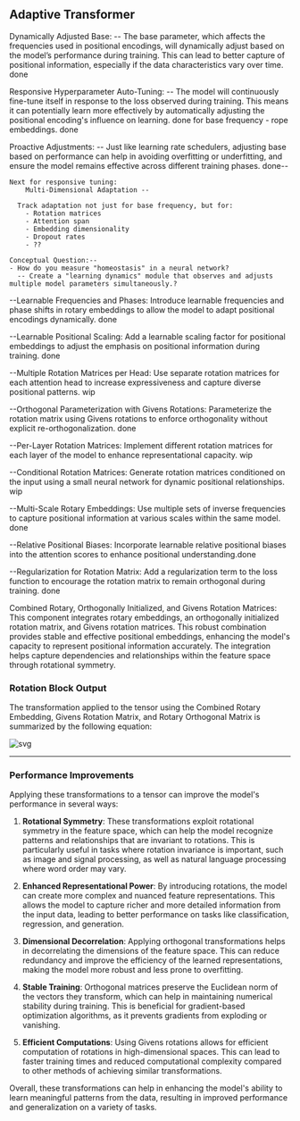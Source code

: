 ## Adaptive Transformer

Dynamically Adjusted Base: -- The base parameter, which affects the frequencies used in positional encodings, will dynamically adjust based on the model’s performance during training. This can lead to better capture of positional information, especially if the data characteristics vary over time. done

Responsive Hyperparameter Auto-Tuning: -- The model will continuously fine-tune itself in response to the loss observed during training. This means it can potentially learn more effectively by automatically adjusting the positional encoding's influence on learning. done for base frequency - rope embeddings. done

Proactive Adjustments: -- Just like learning rate schedulers, adjusting base based on performance can help in avoiding overfitting or underfitting, and ensure the model remains effective across different training phases. done--

    Next for responsive tuning:
        Multi-Dimensional Adaptation --
  
      Track adaptation not just for base frequency, but for:
        - Rotation matrices
        - Attention span
        - Embedding dimensionality
        - Dropout rates
        - ??
    
    Conceptual Question:--
    - How do you measure "homeostasis" in a neural network?
      -- Create a "learning dynamics" module that observes and adjusts multiple model parameters simultaneously.?


--Learnable Frequencies and Phases: Introduce learnable frequencies and phase shifts in rotary embeddings to allow the model to adapt positional encodings dynamically. done

--Learnable Positional Scaling: Add a learnable scaling factor for positional embeddings to adjust the emphasis on positional information during training. done

--Multiple Rotation Matrices per Head: Use separate rotation matrices for each attention head to increase expressiveness and capture diverse positional patterns. wip

--Orthogonal Parameterization with Givens Rotations: Parameterize the rotation matrix using Givens rotations to enforce orthogonality without explicit re-orthogonalization. done

--Per-Layer Rotation Matrices: Implement different rotation matrices for each layer of the model to enhance representational capacity. wip

--Conditional Rotation Matrices: Generate rotation matrices conditioned on the input using a small neural network for dynamic positional relationships. wip

--Multi-Scale Rotary Embeddings: Use multiple sets of inverse frequencies to capture positional information at various scales within the same model. done

--Relative Positional Biases: Incorporate learnable relative positional biases into the attention scores to enhance positional understanding.done

--Regularization for Rotation Matrix: Add a regularization term to the loss function to encourage the rotation matrix to remain orthogonal during training. done


Combined Rotary, Orthogonally Initialized, and Givens Rotation Matrices: This component integrates rotary embeddings, an orthogonally initialized rotation matrix, and Givens rotation matrices. This robust combination provides stable and effective positional embeddings, enhancing the model's capacity to represent positional information accurately. The integration helps capture dependencies and relationships within the feature space through rotational symmetry.


### Rotation Block Output
The transformation applied to the tensor using the Combined Rotary Embedding, Givens Rotation Matrix, and Rotary Orthogonal Matrix is summarized by the following equation:

![svg](https://github.com/user-attachments/assets/a57ce24c-69c5-4f70-9766-584e1faa0a55)

---

### Performance Improvements

Applying these transformations to a tensor can improve the model's performance in several ways:

1. **Rotational Symmetry**: These transformations exploit rotational symmetry in the feature space, which can help the model recognize patterns and relationships that are invariant to rotations. This is particularly useful in tasks where rotation invariance is important, such as image and signal processing, as well as natural language processing where word order may vary.

2. **Enhanced Representational Power**: By introducing rotations, the model can create more complex and nuanced feature representations. This allows the model to capture richer and more detailed information from the input data, leading to better performance on tasks like classification, regression, and generation.

3. **Dimensional Decorrelation**: Applying orthogonal transformations helps in decorrelating the dimensions of the feature space. This can reduce redundancy and improve the efficiency of the learned representations, making the model more robust and less prone to overfitting.

4. **Stable Training**: Orthogonal matrices preserve the Euclidean norm of the vectors they transform, which can help in maintaining numerical stability during training. This is beneficial for gradient-based optimization algorithms, as it prevents gradients from exploding or vanishing.

5. **Efficient Computations**: Using Givens rotations allows for efficient computation of rotations in high-dimensional spaces. This can lead to faster training times and reduced computational complexity compared to other methods of achieving similar transformations.

Overall, these transformations can help in enhancing the model's ability to learn meaningful patterns from the data, resulting in improved performance and generalization on a variety of tasks.


